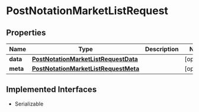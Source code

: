 

# PostNotationMarketListRequest


## Properties

Name | Type | Description | Notes
------------ | ------------- | ------------- | -------------
**data** | [**PostNotationMarketListRequestData**](PostNotationMarketListRequestData.md) |  |  [optional]
**meta** | [**PostNotationMarketListRequestMeta**](PostNotationMarketListRequestMeta.md) |  |  [optional]


## Implemented Interfaces

* Serializable


